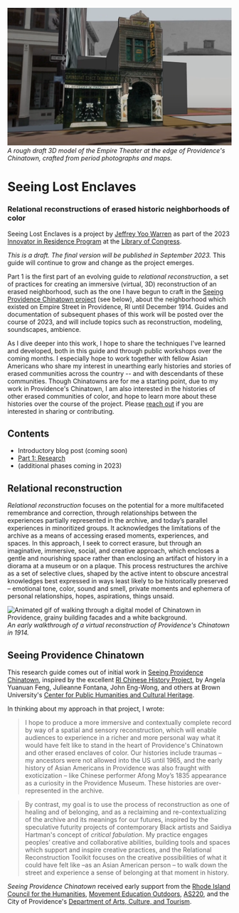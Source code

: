 ![Screenshot of a model of an old theater and tailor shop, fragments of photos and maps visible.](research/images/empire-theater.png)
_A rough draft 3D model of the Empire Theater at the edge of Providence's Chinatown, crafted from period photographs and maps._

# Seeing Lost Enclaves
### Relational reconstructions of erased historic neighborhoods of color

Seeing Lost Enclaves is a project by [Jeffrey Yoo Warren](https://unterbahn.com) as part of the 2023 [Innovator in Residence Program](https://labs.loc.gov/about/opportunities/innovator-in-residence-program) at the [Library of Congress](https://www.loc.gov/).

_This is a draft. The final version will be published in September 2023._ This guide will continue to grow and change as the project emerges. 

Part 1 is the first part of an evolving guide to _relational reconstruction_, a set of practices for creating an immersive (virtual, 3D) reconstruction of an erased neighborhood, such as the one I have begun to craft in the [Seeing Providence Chinatown project](https://unterbahn.com/chinatown) (see below), about the neighborhood which existed on Empire Street in Providence, RI until December 1914. Guides and documentation of subsequent phases of this work will be posted over the course of 2023, and will include topics such as reconstruction, modeling, soundscapes, ambience. 

As I dive deeper into this work, I hope to share the techniques I've learned and developed, both in this guide and through public workshops over the coming months. I especially hope to work together with fellow Asian Americans who share my interest in unearthing early histories and stories of erased communities across the country -- and with descendants of these communities. Though Chinatowns are for me a starting point, due to my work in Providence's Chinatown, I am also interested in the histories of other erased communities of color, and hope to learn more about these histories over the course of the project. Please [reach out](contact.md) if you are interested in sharing or contributing.  

## Contents

<!-- * [Introductory blog post](blog/01-introduction.md) -->

* Introductory blog post (coming soon)
* [Part 1: Research](research/)
* (additional phases coming in 2023)

## Relational reconstruction

_Relational reconstruction_ focuses on the potential for a more multifaceted remembrance and correction, through relationships between the experiences partially represented in the archive, and today’s parallel experiences in minoritized groups. It acknowledges the limitations of the archive as a means of accessing erased moments, experiences, and spaces. In this approach, I seek to correct erasure, but through an imaginative, immersive, social, and creative approach, which encloses a gentle and nourishing space rather than enclosing an artifact of history in a diorama at a museum or on a plaque. This process restructures the archive as a set of selective clues, shaped by the active intent to obscure ancestral knowledges best expressed in ways least likely to be historically preserved – emotional tone, color, sound and smell, private moments and ephemera of personal relationships, hopes, aspirations, things unsaid.

![Animated gif of walking through a digital model of Chinatown in Providence, grainy building facades and a white background.](research/images/first-walkthrough.gif)
_An early walkthrough of a virtual reconstruction of Providence's Chinatown in 1914._

## Seeing Providence Chinatown

This research guide comes out of initial work in [Seeing Providence Chinatown](https://unterbahn.com/chinatown), inspired by the excellent [RI Chinese History Project](https://richinesehistory.com/), by Angela Yuanuan Feng, Julieanne Fontana, John Eng-Wong, and others at Brown University's [Center for Public Humanities and Cultural Heritage](https://www.brown.edu/academics/public-humanities/home). 

In thinking about my approach in that project, I wrote:

> I hope to produce a more immersive and contextually complete record by way of a spatial and sensory reconstruction, which will enable audiences to experience in a richer and more personal way what it would have felt like to stand in the heart of Providence's Chinatown and other erased enclaves of color. Our histories include traumas – my ancestors were not allowed into the US until 1965, and the early history of Asian Americans in Providence was also fraught with exoticization – like Chinese performer Afong Moy’s 1835 appearance as a curiosity in the Providence Museum. These histories are over-represented in the archive.

> By contrast, my goal is to use the process of reconstruction as one of healing and of belonging, and as a reclaiming and re-contextualizing of the archive and its meanings for our futures, inspired by the speculative futurity projects of contemporary Black artists and Saidiya Hartman's concept of _critical fabulation_. My practice engages peoples’ creative and collaborative abilities, building tools and spaces which support and inspire creative practices, and the Relational Reconstruction Toolkit focuses on the creative possibilities of what it could have felt like –as an Asian American person – to walk down the street and experience a sense of belonging at that moment in history.

_Seeing Providence Chinatown_ received early support from the [Rhode Island Council for the Humanities](https://rihumanities.org/), [Movement Education Outdoors](https://meoutdoorsri.com/), [AS220](https://as220.org), and the City of Providence's [Department of Arts, Culture, and Tourism](https://artculturetourism.com/).
